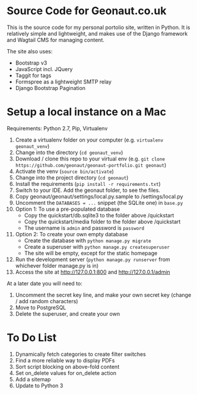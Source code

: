 Source Code for Geonaut.co.uk
=============================

This is the source code for my personal portolio site, written in Python. It is relatively simple and lightweight, and makes use of the Django framework and Wagtail CMS for managing content. 

The site also uses:

  * Bootstrap v3
  * JavaScript incl. JQuery
  * Taggit for tags
  * Formspree as a lightweight SMTP relay
  * Django Bootstrap Pagination

Setup a local instance on a Mac
===============================

Requirements: Python 2.7, Pip, Virtualenv

1. Create a virtualenv folder on your computer (e.g. `virtualenv geonaut_venv`)
1. Change into the directory (`cd geonaut_venv`)
1. Download / clone this repo to your virtual env (e.g. `git clone https://github.com/geonaut/geonaut-portfolio.git geonaut`)
1. Activate the venv (`source bin/activate`)
1. Change into the project directory (`cd geonaut`)
1. Install the requirements (`pip install -r requirements.txt`)
1. Switch to your IDE. Add the geonaut folder, to see the files.
1. Copy geonaut/geonaut/settings/local.py.sample to /settings/local.py
1. Uncomment the `DATABASES = ...` snippet (the SQLite one) in `base.py`
1. Option 1: To use a pre-populated database
    -  Copy the quickstart/db.sqlite3 to the folder above /quickstart
    -  Copy the quickstart/media folder to the folder above /quickstart
    -  The username is `admin` and password is `password`
1. Option 2: To create your own empty database
    -  Create the database with `python manage.py migrate`
    -  Create a superuser with `python manage.py createsuperuser`
    -  The site will be empty, except for the static homepage
1. Run the development server (`python manage.py runserver` from whichever folder manage.py is in)
1. Access the site at http://127.0.0.1:800 and http://127.0.0.1/admin

At a later date you will need to:

1. Uncomment the secret key line, and make your own secret key (change / add random characters)
1. Move to PostgreSQL
1. Delete the superuser, and create your own


To Do List
==========

1. Dynamically fetch categories to create filter switches
1. Find a more reliable way to display PDFs
1. Sort script blocking on above-fold content
1. Set on_delete values for on_delete action
1. Add a sitemap
1. Update to Python 3